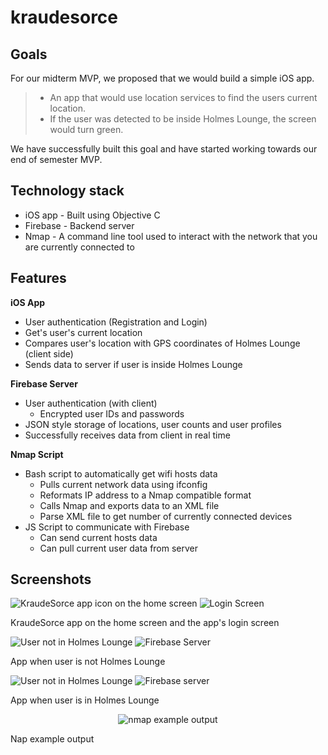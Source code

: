 # kraudesorce
Goals
-----
For our midterm MVP, we proposed that we would build a simple iOS app.

>  - An app that would use location services to find the users current location. 
>  - If the user was detected to be inside Holmes Lounge, the screen would turn green.

We have successfully built this goal and have started working towards our end of semester MVP.

Technology stack
----

 - iOS app - Built using Objective C
 - Firebase - Backend server
 - Nmap - A command line tool used to interact with the network that you are currently connected to

Features
-----

**iOS App**

 - User authentication (Registration and Login)
 - Get's user's current location
 - Compares user's location with GPS coordinates of Holmes Lounge (client side)
 - Sends data to server if user is inside Holmes Lounge

**Firebase Server**

 - User authentication (with client)
	 - Encrypted user IDs and passwords
 - JSON style storage of locations, user counts and user profiles
 - Successfully receives data from client in real time

**Nmap Script**

 - Bash script to automatically get wifi hosts data
	 - Pulls current network data using ifconfig
	 - Reformats IP address to a Nmap compatible format
	 - Calls Nmap and exports data to an XML file
	 - Parse XML file to get number of currently connected devices
 - JS Script to communicate with Firebase
	 - Can send current hosts data
	 - Can pull current user data from server
 

Screenshots
----

![KraudeSorce app icon on the home screen ](http://i.imgur.com/oV59MZ0.png) ![Login Screen](http://i.imgur.com/2THxji3.png)

KraudeSorce app on the home screen and the app's login screen

![User not in Holmes Lounge](http://i.imgur.com/urBmVRX.png) ![Firebase Server](http://i.imgur.com/AGOYPmh.png)

App when user is not Holmes Lounge

![User not in Holmes Lounge](http://i.imgur.com/6ML8Yv1.png) ![Firebase server](http://i.imgur.com/ZmHwwEa.png)

App when user is in Holmes Lounge
<p align="center">
	<img alt="nmap example output" src="http://i.imgur.com/YgoZlFC.png">
</p>
Nap example output